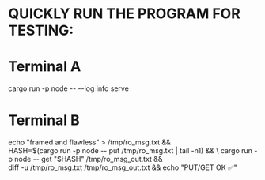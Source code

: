 # QUICKLY RUN THE PROGRAM FOR TESTING:

# Terminal A

cargo run -p node -- --log info serve

# Terminal B

echo "framed and flawless" > /tmp/ro_msg.txt && \
HASH=$(cargo run -p node -- put /tmp/ro_msg.txt | tail -n1) && \
cargo run -p node -- get "$HASH" /tmp/ro_msg_out.txt && \
diff -u /tmp/ro_msg.txt /tmp/ro_msg_out.txt && echo "PUT/GET OK ✅"